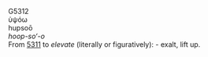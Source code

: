 G5312  
ὑψόω  
hupsoō  
*hoop-so‘-o*  
From [5311](g5311) to *elevate* (literally or figuratively): - exalt,
lift up.  
